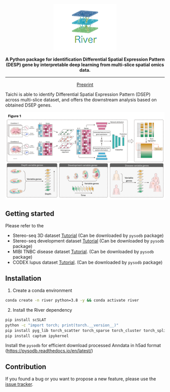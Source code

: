 <div align="center">
<img src="https://github.com/C0nc/River/blob/main/figure/logo.png" width="200px">

**A Python package for identification Differential Spatial Expression Pattern (DESP) gene by interpretable deep learning from multi-slice spatial omics data.**

---

<p align="center">
  <a href="https://doi.org/10.1101/2024.05.30.596656" target="_blank">Preprint</a>
</p>

</div>

Taichi is able to identify Differential Spatial Expression Pattern (DSEP) across multi-slice dataset, and offers the downstream analysis based on obtained DSEP genes.
</p>
<p align="center">
  <img src="https://github.com/C0nc/River/blob/main/figure/pipeline.png" width="800px">
</p>

## Getting started


Please refer to the  
- Stereo-seq 3D dataset [Tutorial][link-tutorial_2] (Can be downloaded by `pysodb` package) 
- Stereo-seq development dataset [Tutorial][link-tutorial_3] (Can be downloaded by `pysodb` package)
- MIBI TNBC disease dataset [Tutorial][link-tutorial_4]. (Can be downloaded by `pysodb` package)
- CODEX lupus dataset [Tutorial][link-tutorial_5]. (Can be downloaded by `pysodb` package)

## Installation

1. Create a conda environment
```bash
conda create -n river python=3.8 -y && conda activate river

```
2. Install the River dependency
```bash
pip install scSLAT
python -c "import torch; print(torch.__version__)"
pip install pyg_lib torch_scatter torch_sparse torch_cluster torch_spline_conv -f https://data.pyg.org/whl/torch-2.0.0+cu117.html  # replace torch and CUDA version to yours
pip install captum ipykernel 
```

Install the `pysodb` for efficient download processed Anndata in h5ad format (https://pysodb.readthedocs.io/en/latest/) 
## Contribution

If you found a bug or you want to propose a new feature, please use the [issue tracker][issue-tracker].

[issue-tracker]: https://github.com/C0nc/River/issues
[link-docs]: https://cellcharter.readthedocs.io
[link-api]: https://cellcharter.readthedocs.io/en/latest/api.html
[link-tutorial_1]: https://github.com/C0nc/River/blob/main/figure_2.ipynb
[link-tutorial_2]: https://github.com/C0nc/River/blob/main/figure_3.ipynb
[link-tutorial_3]: https://github.com/C0nc/River/blob/main/figure_4.ipynb
[link-tutorial_4]: https://github.com/C0nc/River/blob/main/figure_5.ipynb
[link-tutorial_5]: https://github.com/C0nc/River/blob/main/figure_6.ipynb

